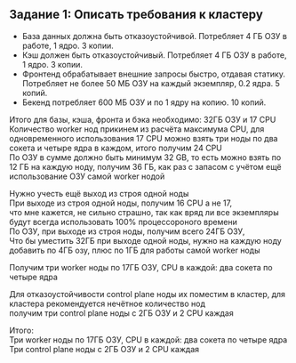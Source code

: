 ## Задание 1: Описать требования к кластеру  
* База данных должна быть отказоустойчивой. Потребляет 4 ГБ ОЗУ в работе, 1 ядро. 3 копии.
* Кэш должен быть отказоустойчивый. Потребляет 4 ГБ ОЗУ в работе, 1 ядро. 3 копии.
* Фронтенд обрабатывает внешние запросы быстро, отдавая статику. Потребляет не более 50 МБ ОЗУ на каждый экземпляр, 0.2 ядра. 5 копий.
* Бекенд потребляет 600 МБ ОЗУ и по 1 ядру на копию. 10 копий.

Итого для базы, кэша, фронта и бэка необходимо: 32ГБ ОЗУ и 17 CPU  
Количество worker нод прикинем из расчёта максимума CPU, для одновременного использования 17 CPU можно взять три ноды по два сокета и четыре ядра в каждом, итого получим  24 CPU  
По ОЗУ в сумме должно быть минимум 32 GB, то есть можно взять по 12 ГБ на каждую ноду, получим 36 ГБ, как раз с запасом с учётом ещё использование ОЗУ самой worker нодой  

Нужно учесть ещё выход из строя одной ноды  
При выходе из строя одной ноды, получим 16 CPU а не 17,  
что мне кажется, не сильно страшно, так как вряд ли все экземпляры будут всегда использовать 100% процессороного времени  
По ОЗУ, при выходе из строя ноды, получим всего 24ГБ ОЗУ,  
Что бы уместить 32ГБ при выходе  одной ноды, нужно на каждую ноду добавить по 4ГБ озу, плюс по 1ГБ для работы самой worker ноды  

Получим три worker ноды по 17ГБ ОЗУ, CPU в каждой: два сокета по четыре ядра  

Для отказоустойчивости control plane ноды их поместим в кластер, для кластера рекомендуется нечётное количество нод  
получим три control plane ноды с 2ГБ ОЗУ и 2 CPU каждая  

Итого:  
Три worker ноды по 17ГБ ОЗУ, CPU в каждой: два сокета по четыре ядра  
Три control plane ноды с 2ГБ ОЗУ и 2 CPU каждая  

